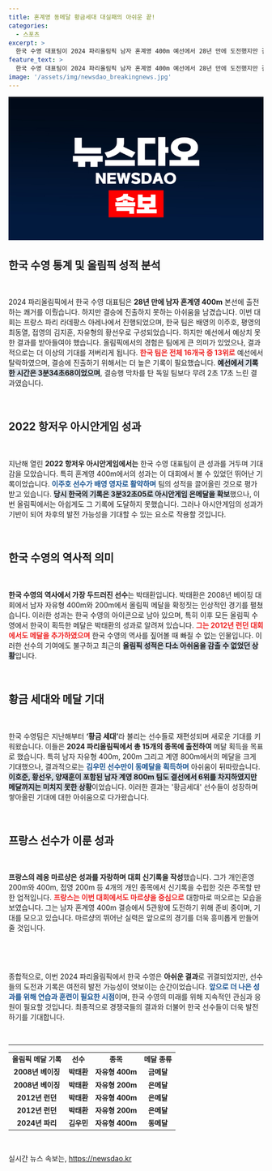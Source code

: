 ```yaml
---
title: 혼계영 동메달 황금세대 대실패의 아쉬운 끝!
categories:
  - 스포츠
excerpt: >
  한국 수영 대표팀이 2024 파리올림픽 남자 혼계영 400m 예선에서 28년 만에 도전했지만 결승 진출에 실패했습니다. 황금세대의 기대에도 불구하고, 단 한 개의 메달을 따내며 아쉬운 성적을 남겼습니다. 클릭해 더 알아보세요!
feature_text: >
  한국 수영 대표팀이 2024 파리올림픽 남자 혼계영 400m 예선에서 28년 만에 도전했지만 결승 진출에 실패했습니다. 황금세대의 기대에도 불구하고, 단 한 개의 메달을 따내며 아쉬운 성적을 남겼습니다. 클릭해 더 알아보세요!
image: '/assets/img/newsdao_breakingnews.jpg'
---
```


<p><img src="/assets/img/newsdao_breakingnews.jpg" alt="pcversion 속보" /></p>

<h2 data-ke-size="size26">한국 수영 통계 및 올림픽 성적 분석</h2>

<p data-ke-size="size16">&nbsp;</p>

<p data-ke-size="size16">2024 파리올림픽에서 한국 수영 대표팀은 <b>28년 만에 남자 혼계영 400m</b> 본선에 출전하는 쾌거를 이뤘습니다. 하지만 결승에 진출하지 못하는 아쉬움을 남겼습니다. 이번 대회는 프랑스 파리 라데팡스 아레나에서 진행되었으며, 한국 팀은 배영의 이주호, 평영의 최동열, 접영의 김지훈, 자유형의 황선우로 구성되었습니다. 하지만 예선에서 예상치 못한 결과를 받아들여야 했습니다. 올림픽에서의 경험은 팀에게 큰 의미가 있었으나, 결과적으로는 더 이상의 기대를 저버리게 됩니다. <b><span style="color: #ee2323;">한국 팀은 전체 16개국 중 13위로</span></b> 예선에서 탈락하였으며, 결승에 진출하기 위해서는 더 높은 기록이 필요했습니다. <b><span style="background-color: #21538527;">예선에서 기록한 시간은 3분34초68이었으며</span></b>, 결승행 막차를 탄 독일 팀보다 무려 2초 17초 느린 결과였습니다.</p>

<p data-ke-size="size16">&nbsp;</p>

<h2 data-ke-size="size26">2022 항저우 아시안게임 성과</h2>

<p data-ke-size="size16">&nbsp;</p>

<p data-ke-size="size16">지난해 열린 <b>2022 항저우 아시안게임에서는</b> 한국 수영 대표팀이 큰 성과를 거두며 기대감을 모았습니다. 특히 혼계영 400m에서의 성과는 이 대회에서 볼 수 있었던 뛰어난 기록이었습니다. <b><span style="color: #1a5490;">이주호 선수가 배영 영자로 활약하며</span></b> 팀의 성적을 끌어올린 것으로 평가받고 있습니다. <b><span style="background-color: #21538527;">당시 한국의 기록은 3분32초05로 아시안게임 은메달을 확보</span></b>했으나, 이번 올림픽에서는 아쉽게도 그 기록에 도달하지 못했습니다. 그러나 아시안게임의 성과가 기반이 되어 차후의 발전 가능성을 기대할 수 있는 요소로 작용할 것입니다.</p>

<p data-ke-size="size16">&nbsp;</p>

<h2 data-ke-size="size26">한국 수영의 역사적 의미</h2>

<p data-ke-size="size16">&nbsp;</p>

<p data-ke-size="size16"><b>한국 수영의 역사에서 가장 두드러진 선수</b>는 박태환입니다. 박태환은 2008년 베이징 대회에서 남자 자유형 400m와 200m에서 올림픽 메달을 확정짓는 인상적인 경기를 펼쳤습니다. 이러한 성과는 한국 수영의 아이콘으로 남아 있으며, 특히 이후 모든 올림픽 수영에서 한국이 획득한 메달은 박태환의 성과로 알려져 있습니다. <b><span style="color: #ee2323;">그는 2012년 런던 대회에서도 메달을 추가하였으며</span></b> 한국 수영의 역사를 짚어볼 때 빠질 수 없는 인물입니다. 이러한 선수의 기여에도 불구하고 최근의 <b><span style="background-color: #21538527;">올림픽 성적은 다소 아쉬움을 감출 수 없었던 상황</span></b>입니다.</p>

<p data-ke-size="size16">&nbsp;</p>

<h2 data-ke-size="size26">황금 세대와 메달 기대</h2>

<p data-ke-size="size16">&nbsp;</p>

<p data-ke-size="size16">한국 수영팀은 지난해부터 <b>‘황금 세대’</b>라 불리는 선수들로 재편성되며 새로운 기대를 키워왔습니다. 이들은 <b>2024 파리올림픽에서 총 15개의 종목에 출전하여</b> 메달 획득을 목표로 했습니다. 특히 남자 자유형 400m, 200m 그리고 계영 800m에서의 메달을 크게 기대했으나, 결과적으로는 <b><span style="color: #1a5490;">김우민 선수만이 동메달을 획득하며</span></b> 아쉬움이 뒤따랐습니다. <b><span style="background-color: #21538527;">이호준, 황선우, 양재훈이 포함된 남자 계영 800m 팀도 결선에서 6위를 차지하였지만 메달까지는 미치지 못한 상황</span></b>이었습니다. 이러한 결과는 '황금세대' 선수들이 성장하며 쌓아올린 기대에 대한 아쉬움으로 다가왔습니다.</p>

<p data-ke-size="size16">&nbsp;</p>

<h2 data-ke-size="size26">프랑스 선수가 이룬 성과</h2>

<p data-ke-size="size16">&nbsp;</p>

<p data-ke-size="size16"><b>프랑스의 레옹 마르샹은 성과를 자랑하며 대회 신기록을 작성</b>했습니다. 그가 개인혼영 200m와 400m, 접영 200m 등 4개의 개인 종목에서 신기록을 수립한 것은 주목할 만한 업적입니다. <b><span style="color: #ee2323;">프랑스는 이번 대회에서도 마르샹을 중심으로</span></b> 대항마로 떠오르는 모습을 보였습니다. 그는 남자 혼계영 400m 결승에서 5관왕에 도전하기 위해 준비 중이며, 기대를 모으고 있습니다. 마르샹의 뛰어난 실력은 앞으로의 경기를 더욱 흥미롭게 만들어 줄 것입니다.</p>

<p data-ke-size="size16">&nbsp;</p>

<p data-ke-size="size16">&nbsp;</p>

<p data-ke-size="size16">종합적으로, 이번 2024 파리올림픽에서 한국 수영은 <b>아쉬운 결과</b>로 귀결되었지만, 선수들의 도전과 기록은 여전히 발전 가능성이 엿보이는 순간이었습니다. <b><span style="color: #1a5490;">앞으로 더 나은 성과를 위해 연습과 훈련이 필요한 시점</span></b>이며, 한국 수영의 미래를 위해 지속적인 관심과 응원이 필요할 것입니다. 최종적으로 경쟁국들의 결과와 더불어 한국 선수들이 더욱 발전하기를 기대합니다.</p>

<p data-ke-size="size16">&nbsp;</p>

<hr>

<table style="width: 100%; border-collapse: collapse;">
<tbody>
<tr>
<td style="text-align: center; height: 17px;"><b>올림픽 메달 기록</b></td>
<td style="text-align: center; height: 17px;"><b>선수</b></td>
<td style="text-align: center; height: 17px;"><b>종목</b></td>
<td style="text-align: center; height: 17px;"><b>메달 종류</b></td>
</tr>
<tr>
<td style="text-align: center; height: 17px;"><b>2008년 베이징</b></td>
<td style="text-align: center; height: 17px;"><b>박태환</b></td>
<td style="text-align: center; height: 17px;"><b>자유형 400m</b></td>
<td style="text-align: center; height: 17px;"><b>금메달</b></td>
</tr>
<tr>
<td style="text-align: center; height: 17px;"><b>2008년 베이징</b></td>
<td style="text-align: center; height: 17px;"><b>박태환</b></td>
<td style="text-align: center; height: 17px;"><b>자유형 200m</b></td>
<td style="text-align: center; height: 17px;"><b>은메달</b></td>
</tr>
<tr>
<td style="text-align: center; height: 17px;"><b>2012년 런던</b></td>
<td style="text-align: center; height: 17px;"><b>박태환</b></td>
<td style="text-align: center; height: 17px;"><b>자유형 400m</b></td>
<td style="text-align: center; height: 17px;"><b>은메달</b></td>
</tr>
<tr>
<td style="text-align: center; height: 17px;"><b>2012년 런던</b></td>
<td style="text-align: center; height: 17px;"><b>박태환</b></td>
<td style="text-align: center; height: 17px;"><b>자유형 200m</b></td>
<td style="text-align: center; height: 17px;"><b>은메달</b></td>
</tr>
<tr>
<td style="text-align: center; height: 17px;"><b>2024년 파리</b></td>
<td style="text-align: center; height: 17px;"><b>김우민</b></td>
<td style="text-align: center; height: 17px;"><b>자유형 400m</b></td>
<td style="text-align: center; height: 17px;"><b>동메달</b></td>
</tr>
</tbody>
</table>

<p data-ke-size="size16">&nbsp;</p>
실시간 뉴스 속보는, <a href="https://newsdao.kr" rel="dofollow">https://newsdao.kr</a>


